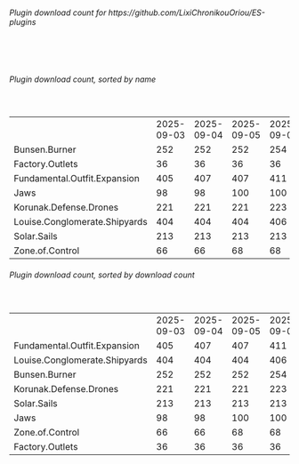 <h6>Plugin download count for https://github.com/LixiChronikouOriou/ES-plugins</h6><br>
<br>
<h6>Plugin download count, sorted by name</h6><sub><sup><br>
<table>
	<tr>
		<td></td>
		<td>2025-09-03</td>
		<td>2025-09-04</td>
		<td>2025-09-05</td>
		<td>2025-09-06</td>
		<td>2025-09-07</td>
		<td>2025-09-08</td>
		<td>2025-09-09</td>
		<td>today +</td>
	</tr>
	<tr>
		<td>Bunsen.Burner</td>
		<td>252</td>
		<td>252</td>
		<td>252</td>
		<td>254</td>
		<td>260</td>
		<td>275</td>
		<td>285</td>
		<td>+ 10</td>
	</tr>
	<tr>
		<td>Factory.Outlets</td>
		<td>36</td>
		<td>36</td>
		<td>36</td>
		<td>36</td>
		<td>42</td>
		<td>59</td>
		<td>68</td>
		<td>+ 9</td>
	</tr>
	<tr>
		<td>Fundamental.Outfit.Expansion</td>
		<td>405</td>
		<td>407</td>
		<td>407</td>
		<td>411</td>
		<td>419</td>
		<td>435</td>
		<td>450</td>
		<td>+ 15</td>
	</tr>
	<tr>
		<td>Jaws</td>
		<td>98</td>
		<td>98</td>
		<td>100</td>
		<td>100</td>
		<td>106</td>
		<td>119</td>
		<td>129</td>
		<td>+ 10</td>
	</tr>
	<tr>
		<td>Korunak.Defense.Drones</td>
		<td>221</td>
		<td>221</td>
		<td>221</td>
		<td>223</td>
		<td>230</td>
		<td>245</td>
		<td>251</td>
		<td>+ 6</td>
	</tr>
	<tr>
		<td>Louise.Conglomerate.Shipyards</td>
		<td>404</td>
		<td>404</td>
		<td>404</td>
		<td>406</td>
		<td>412</td>
		<td>428</td>
		<td>438</td>
		<td>+ 10</td>
	</tr>
	<tr>
		<td>Solar.Sails</td>
		<td>213</td>
		<td>213</td>
		<td>213</td>
		<td>213</td>
		<td>220</td>
		<td>235</td>
		<td>243</td>
		<td>+ 8</td>
	</tr>
	<tr>
		<td>Zone.of.Control</td>
		<td>66</td>
		<td>66</td>
		<td>68</td>
		<td>68</td>
		<td>74</td>
		<td>89</td>
		<td>96</td>
		<td>+ 7</td>
	</tr>
</table>
</sub></sup>
<h6>Plugin download count, sorted by download count</h6><sub><sup><br>
<table>
	<tr>
		<td></td>
		<td>2025-09-03</td>
		<td>2025-09-04</td>
		<td>2025-09-05</td>
		<td>2025-09-06</td>
		<td>2025-09-07</td>
		<td>2025-09-08</td>
		<td>2025-09-09</td>
		<td>today +</td>
	</tr>
	<tr>
		<td>Fundamental.Outfit.Expansion</td>
		<td>405</td>
		<td>407</td>
		<td>407</td>
		<td>411</td>
		<td>419</td>
		<td>435</td>
		<td>450</td>
		<td>+ 15</td>
	</tr>
	<tr>
		<td>Louise.Conglomerate.Shipyards</td>
		<td>404</td>
		<td>404</td>
		<td>404</td>
		<td>406</td>
		<td>412</td>
		<td>428</td>
		<td>438</td>
		<td>+ 10</td>
	</tr>
	<tr>
		<td>Bunsen.Burner</td>
		<td>252</td>
		<td>252</td>
		<td>252</td>
		<td>254</td>
		<td>260</td>
		<td>275</td>
		<td>285</td>
		<td>+ 10</td>
	</tr>
	<tr>
		<td>Korunak.Defense.Drones</td>
		<td>221</td>
		<td>221</td>
		<td>221</td>
		<td>223</td>
		<td>230</td>
		<td>245</td>
		<td>251</td>
		<td>+ 6</td>
	</tr>
	<tr>
		<td>Solar.Sails</td>
		<td>213</td>
		<td>213</td>
		<td>213</td>
		<td>213</td>
		<td>220</td>
		<td>235</td>
		<td>243</td>
		<td>+ 8</td>
	</tr>
	<tr>
		<td>Jaws</td>
		<td>98</td>
		<td>98</td>
		<td>100</td>
		<td>100</td>
		<td>106</td>
		<td>119</td>
		<td>129</td>
		<td>+ 10</td>
	</tr>
	<tr>
		<td>Zone.of.Control</td>
		<td>66</td>
		<td>66</td>
		<td>68</td>
		<td>68</td>
		<td>74</td>
		<td>89</td>
		<td>96</td>
		<td>+ 7</td>
	</tr>
	<tr>
		<td>Factory.Outlets</td>
		<td>36</td>
		<td>36</td>
		<td>36</td>
		<td>36</td>
		<td>42</td>
		<td>59</td>
		<td>68</td>
		<td>+ 9</td>
	</tr>
</table>
</sub></sup>
